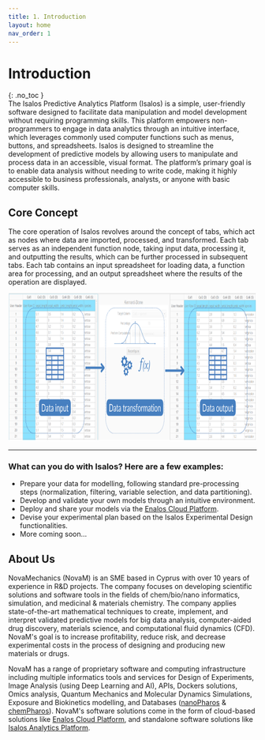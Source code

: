```yaml
---
title: 1. Introduction
layout: home
nav_order: 1
---
```

<!--
<div style="text-align: center;">
<img src="images/icons/Isalos2.png" alt="core-concept" width="200" height="200" class="img-responsive">
</div>
-->
# Introduction
{: .no_toc }
<br>
The Isalos Predictive Analytics Platform (Isalos) is a simple, user-friendly software designed to facilitate data manipulation and model development without requiring programming  skills. This platform empowers non-programmers to engage in data analytics through an intuitive interface, which leverages commonly used computer functions such as menus, buttons, and spreadsheets. Isalos is designed to streamline the development of predictive models by allowing users to manipulate and process data in an accessible, visual format. The platform’s primary goal is to enable data analysis without needing to write code, making it highly accessible to business professionals, analysts, or anyone with basic computer skills.
<br>

## Core Concept
The core operation of Isalos revolves around the concept of tabs, which act as nodes where data are imported, processed, and transformed. Each tab serves as an independent function node, taking input data, processing it, and outputting the results, which can be further processed in subsequent tabs. Each tab contains an input spreadsheet for loading data, a function area for processing, and an output spreadsheet where the results of the operation are displayed.

<div style="text-align: center;">
<img src="images/Data representation/core-concept.svg" alt="core-concept" width="700" height="300" class="img-responsive">
</div>

<!--## Table of contents
{: .no_toc .text-delta }

1. TOC
{:toc}-->

---



<!--<div style="text-align: center;">
<img src="images/Data representation/input-output-spreadsheet.svg" alt="core-concept" width="700" height="300" class="img-responsive">
</div>-->

### What can you do with Isalos? Here are a few examples:
* Prepare your data for modelling, following standard pre-processing steps (normalization, filtering, variable selection, and data partitioning).
* Develop and validate your own models through an intuitive environment.
* Deploy and share your models via the [Enalos Cloud Platform](https://www.enaloscloud.novamechanics.com/).
* Devise your experimental plan based on the Isalos Experimental Design functionalities.
* More coming soon…
 
## About Us
NovaMechanics (NovaM) is an SME based in Cyprus with over 10 years of experience in R&D projects. The company focuses on developing scientific solutions and software tools in the fields of chem/bio/nano informatics, simulation, and medicinal & materials chemistry. The company applies state-of-the-art mathematical techniques to create, implement, and interpret validated predictive models for big data analysis, computer-aided drug discovery, materials science, and computational fluid dynamics (CFD). NovaM's goal is to increase profitability, reduce risk, and decrease experimental costs in the process of designing and producing new materials or drugs.

NovaM has a range of proprietary software and computing infrastructure including multiple informatics tools and services for Design of Experiments, Image Analysis (using Deep Learning and AI), APIs, Dockers solutions, Omics analysis, Quantum Mechanics and Molecular Dynamics Simulations, Exposure and Biokinetics modelling, and Databases ([nanoPharos](https://pharos.novamechanics.com/nanopharos.html) & [chemPharos](https://pharos.novamechanics.com/chempharos.html)). NovaM's software solutions come in the form of cloud-based solutions like [Enalos Cloud Platform](https://www.enaloscloud.novamechanics.com/), and standalone software solutions like [Isalos Analytics Platform](https://isalos.novamechanics.com/).